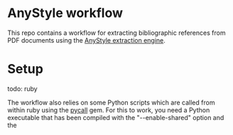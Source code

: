 # AnyStyle workflow

This repo contains a workflow for extracting bibliographic references from PDF
documents using the [AnyStyle extraction engine](https://github.com/inukshuk/anystyle).

# Setup

todo: ruby 

The workflow also relies on some Python scripts which are called from within ruby using the 
[pycall](https://github.com/mrkn/pycall.rb) gem. For this to work, you need a Python executable 
that has been compiled with the "--enable-shared" option and the
